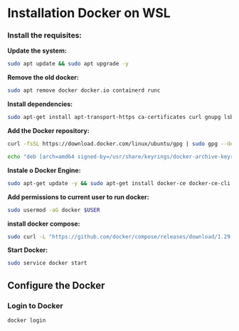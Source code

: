 # Installation Docker on WSL



### Install the requisites:

**Update the system:**
``` bash
sudo apt update && sudo apt upgrade -y
```

**Remove the old docker:**
``` bash
sudo apt remove docker docker.io containerd runc
```

**Install dependencies:**
```bash
sudo apt-get install apt-transport-https ca-certificates curl gnupg lsb-release -y
```

**Add the Docker repository:**
```bash
curl -fsSL https://download.docker.com/linux/ubuntu/gpg | sudo gpg --dearmor -o /usr/share/keyrings/docker-archive-keyring.gpg
```
```bash
echo "deb [arch=amd64 signed-by=/usr/share/keyrings/docker-archive-keyring.gpg] https://download.docker.com/linux/ubuntu $(lsb_release -cs) stable" | sudo tee /etc/apt/sources.list.d/docker.list > /dev/null
```

**Instale o Docker Engine:**
```bash
sudo apt-get update -y && sudo apt-get install docker-ce docker-ce-cli containerd.io -y
```

**Add permissions to current user to run docker:**
```bash
sudo usermod -aG docker $USER
```

**install docker compose:**
```bash
sudo curl -L "https://github.com/docker/compose/releases/download/1.29.1/docker-compose-$(uname -s)-$(uname -m)" -o /usr/local/bin/docker-compose && sudo chmod +x /usr/local/bin/docker-compose && sudo ln -s /usr/local/bin/docker-compose /usr/bin/docker-compose
```

**Start Docker:**
```bash
sudo service docker start
```



## Configure the Docker

### Login to Docker
```bash
docker login
```